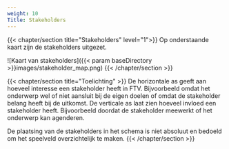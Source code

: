 ```yaml
---
weight: 10
Title: Stakeholders
---
```

{{< chapter/section title="Stakeholders" level="1">}}
Op onderstaande kaart zijn de stakeholders uitgezet.

![Kaart van stakeholders]({{< param baseDirectory >}}images/stakeholder_map.png)
{{< /chapter/section >}}

{{< chapter/section title="Toelichting" >}}
De horizontale as geeft aan hoeveel interesse een stakeholder heeft in FTV. Bijvoorbeeld omdat het onderwerp wel of niet aansluit bij de eigen doelen of omdat de stakeholder belang heeft bij de uitkomst.
De verticale as laat zien hoeveel invloed een stakeholder heeft. Bijvoorbeeld doordat de stakeholder meewerkt of het onderwerp kan agenderen. 

De plaatsing  van de stakeholders in het schema is niet absoluut en bedoeld om het speelveld overzichtelijk te maken.
{{< /chapter/section >}}
